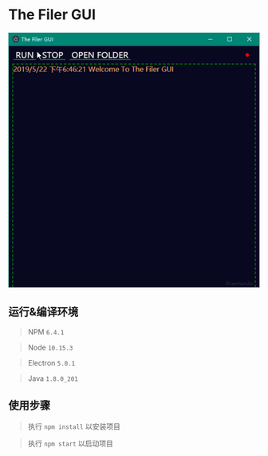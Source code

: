 # The Filer GUI

![](PREVIEW.gif)

## 运行&编译环境

> NPM `6.4.1`

> Node `10.15.3`

> Electron `5.0.1`

> Java `1.8.0_201`

## 使用步骤

> 执行 `npm install` 以安装项目

> 执行 `npm start` 以启动项目
